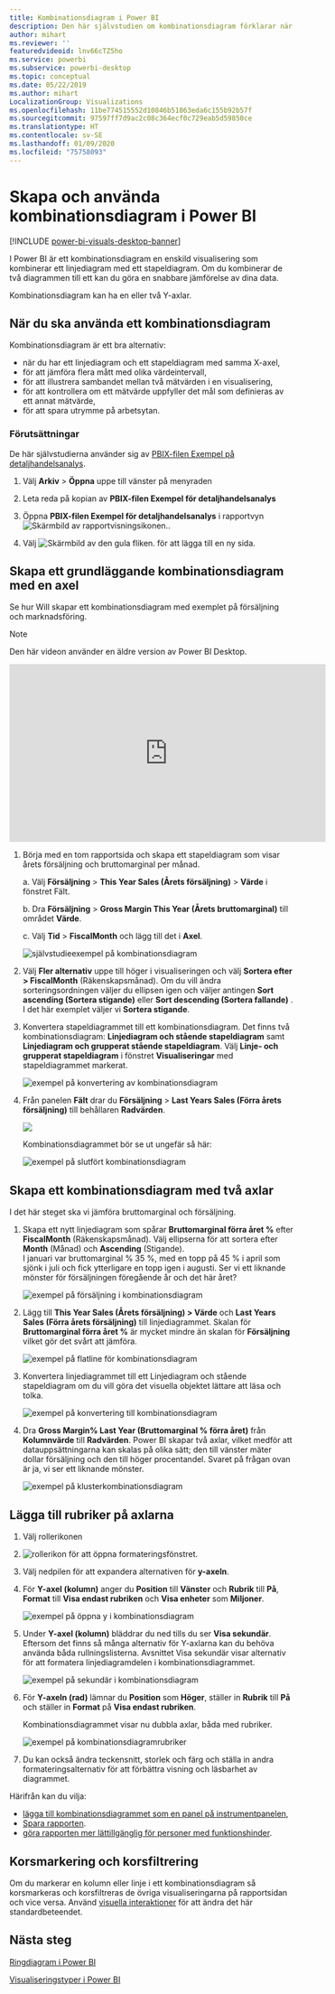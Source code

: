 ```yaml
---
title: Kombinationsdiagram i Power BI
description: Den här självstudien om kombinationsdiagram förklarar när du ska använda dem och hur du skapar dem i Power BI-tjänsten och Desktop.
author: mihart
ms.reviewer: ''
featuredvideoid: lnv66cTZ5ho
ms.service: powerbi
ms.subservice: powerbi-desktop
ms.topic: conceptual
ms.date: 05/22/2019
ms.author: mihart
LocalizationGroup: Visualizations
ms.openlocfilehash: 11be774515552d10846b51863eda6c155b92b57f
ms.sourcegitcommit: 97597ff7d9ac2c08c364ecf0c729eab5d59850ce
ms.translationtype: HT
ms.contentlocale: sv-SE
ms.lasthandoff: 01/09/2020
ms.locfileid: "75758093"
---
```

# <a name="create-and-use-combo-charts-in-power-bi"></a>Skapa och använda kombinationsdiagram i Power BI

[!INCLUDE [power-bi-visuals-desktop-banner](../includes/power-bi-visuals-desktop-banner.md)]

I Power BI är ett kombinationsdiagram en enskild visualisering som kombinerar ett linjediagram med ett stapeldiagram. Om du kombinerar de två diagrammen till ett kan du göra en snabbare jämförelse av dina data.

Kombinationsdiagram kan ha en eller två Y-axlar.

## <a name="when-to-use-a-combo-chart"></a>När du ska använda ett kombinationsdiagram
Kombinationsdiagram är ett bra alternativ:

* när du har ett linjediagram och ett stapeldiagram med samma X-axel,
* för att jämföra flera mått med olika värdeintervall,
* för att illustrera sambandet mellan två mätvärden i en visualisering,
* för att kontrollera om ett mätvärde uppfyller det mål som definieras av ett annat mätvärde,
* för att spara utrymme på arbetsytan.

### <a name="prerequisites"></a>Förutsättningar
De här självstudierna använder sig av [PBIX-filen Exempel på detaljhandelsanalys](https://download.microsoft.com/download/9/6/D/96DDC2FF-2568-491D-AAFA-AFDD6F763AE3/Retail%20Analysis%20Sample%20PBIX.pbix).

1. Välj **Arkiv** > **Öppna** uppe till vänster på menyraden
   
2. Leta reda på kopian av **PBIX-filen Exempel för detaljhandelsanalys**

1. Öppna **PBIX-filen Exempel för detaljhandelsanalys** i rapportvyn ![Skärmbild av rapportvisningsikonen.](media/power-bi-visualization-kpi/power-bi-report-view.png).

1. Välj ![Skärmbild av den gula fliken.](media/power-bi-visualization-kpi/power-bi-yellow-tab.png) för att lägga till en ny sida.



## <a name="create-a-basic-single-axis-combo-chart"></a>Skapa ett grundläggande kombinationsdiagram med en axel
Se hur Will skapar ett kombinationsdiagram med exemplet på försäljning och marknadsföring.
   > [!NOTE]
   > Den här videon använder en äldre version av Power BI Desktop.
   > 
   > 
<iframe width="560" height="315" src="https://www.youtube.com/embed/lnv66cTZ5ho?list=PL1N57mwBHtN0JFoKSR0n-tBkUJHeMP2cP" frameborder="0" allowfullscreen></iframe>  

<a name="create"></a>

1. Börja med en tom rapportsida och skapa ett stapeldiagram som visar årets försäljning och bruttomarginal per månad.

    a.  Välj **Försäljning** \> **This Year Sales (Årets försäljning)**  > **Värde** i fönstret Fält.

    b.  Dra **Försäljning** \> **Gross Margin This Year (Årets bruttomarginal)** till området **Värde**.

    c. Välj **Tid** \> **FiscalMonth** och lägg till det i **Axel**.

    ![självstudieexempel på kombinationsdiagram](media/power-bi-visualization-combo-chart/combotutorial1new.png)
5. Välj **Fler alternativ** uppe till höger i visualiseringen och välj **Sortera efter > FiscalMonth** (Räkenskapsmånad). Om du vill ändra sorteringsordningen väljer du ellipsen igen och väljer antingen **Sort ascending (Sortera stigande)** eller **Sort descending (Sortera fallande)** . I det här exemplet väljer vi **Sortera stigande**.

6. Konvertera stapeldiagrammet till ett kombinationsdiagram. Det finns två kombinationsdiagram: **Linjediagram och stående stapeldiagram** samt **Linjediagram och grupperat stående stapeldiagram**. Välj **Linje- och grupperat stapeldiagram** i fönstret **Visualiseringar** med stapeldiagrammet markerat.

    ![exempel på konvertering av kombinationsdiagram](media/power-bi-visualization-combo-chart/converttocombo-new2.png)
7. Från panelen **Fält** drar du **Försäljning** \> **Last Years Sales (Förra årets försäljning)** till behållaren **Radvärden**.

   ![](media/power-bi-visualization-combo-chart/linevaluebucket.png)

   Kombinationsdiagrammet bör se ut ungefär så här:

   ![exempel på slutfört kombinationsdiagram](media/power-bi-visualization-combo-chart/combochartdone-new.png)

## <a name="create-a-combo-chart-with-two-axes"></a>Skapa ett kombinationsdiagram med två axlar
I det här steget ska vi jämföra bruttomarginal och försäljning.

1. Skapa ett nytt linjediagram som spårar **Bruttomarginal förra året %** efter **FiscalMonth** (Räkenskapsmånad). Välj ellipserna för att sortera efter **Month** (Månad) och **Ascending** (Stigande).  
I januari var bruttomarginal % 35 %, med en topp på 45 % i april som sjönk i juli och fick ytterligare en topp igen i augusti. Ser vi ett liknande mönster för försäljningen föregående år och det här året?

   ![exempel på försäljning i kombinationsdiagram](media/power-bi-visualization-combo-chart/combo1-new.png)
2. Lägg till **This Year Sales (Årets försäljning) > Värde** och **Last Years Sales (Förra årets försäljning)** till linjediagrammet. Skalan för **Bruttomarginal förra året %** är mycket mindre än skalan för **Försäljning** vilket gör det svårt att jämföra.      

   ![exempel på flatline för kombinationsdiagram](media/power-bi-visualization-combo-chart/flatline-new.png)
3. Konvertera linjediagrammet till ett Linjediagram och stående stapeldiagram om du vill göra det visuella objektet lättare att läsa och tolka.

   ![exempel på konvertering till kombinationsdiagram](media/power-bi-visualization-combo-chart/converttocombo-new.png)

4. Dra **Gross Margin% Last Year (Bruttomarginal % förra året)** från **Kolumnvärde** till **Radvärden**. Power BI skapar två axlar, vilket medför att datauppsättningarna kan skalas på olika sätt; den till vänster mäter dollar försäljning och den till höger procentandel. Svaret på frågan ovan är ja, vi ser ett liknande mönster.

   ![exempel på klusterkombinationsdiagram](media/power-bi-visualization-combo-chart/power-bi-clustered-combo.png)    

## <a name="add-titles-to-the-axes"></a>Lägga till rubriker på axlarna
1. Välj rollerikonen 
1. ![rollerikon](media/power-bi-visualization-combo-chart/power-bi-paintroller.png) för att öppna formateringsfönstret.
1. Välj nedpilen för att expandera alternativen för **y-axeln**.
1. För **Y-axel (kolumn)** anger du **Position** till **Vänster** och **Rubrik** till **På**,  **Format** till **Visa endast rubriken** och **Visa enheter** som **Miljoner**.

   ![exempel på öppna y i kombinationsdiagram](media/power-bi-visualization-combo-chart/power-bi-open-y.png)
4. Under **Y-axel (kolumn)** bläddrar du ned tills du ser **Visa sekundär**. Eftersom det finns så många alternativ för Y-axlarna kan du behöva använda båda rullningslisterna. Avsnittet Visa sekundär visar alternativ för att formatera linjediagramdelen i kombinationsdiagrammet.

   ![exempel på sekundär i kombinationsdiagram](media/power-bi-visualization-combo-chart/power-bi-secondary.png)
5. För **Y-axeln (rad)** lämnar du **Position** som **Höger**, ställer in **Rubrik** till **På** och ställer in **Format** på **Visa endast rubriken**.

   Kombinationsdiagrammet visar nu dubbla axlar, båda med rubriker.

   ![exempel på kombinationsdiagramrubriker](media/power-bi-visualization-combo-chart/power-bi-2-titles.png)

6. Du kan också ändra teckensnitt, storlek och färg och ställa in andra formateringsalternativ för att förbättra visning och läsbarhet av diagrammet.

Härifrån kan du vilja:

* [lägga till kombinationsdiagrammet som en panel på instrumentpanelen](../service-dashboard-tiles.md),
* [Spara rapporten](../service-report-save.md).
* [göra rapporten mer lättillgänglig för personer med funktionshinder](../desktop-accessibility.md).

## <a name="cross-highlighting-and-cross-filtering"></a>Korsmarkering och korsfiltrering

Om du markerar en kolumn eller linje i ett kombinationsdiagram så korsmarkeras och korsfiltreras de övriga visualiseringarna på rapportsidan och vice versa. Använd [visuella interaktioner](../service-reports-visual-interactions.md) för att ändra det här standardbeteendet.

## <a name="next-steps"></a>Nästa steg

[Ringdiagram i Power BI](power-bi-visualization-doughnut-charts.md)

[Visualiseringstyper i Power BI](power-bi-visualization-types-for-reports-and-q-and-a.md)
